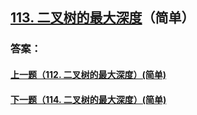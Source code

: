 ## [113. 二叉树的最大深度](https://leetcode-cn.com/problems/merge-two-sorted-lists/)（简单）





### 答案：



#### [上一题（112. 二叉树的最大深度）(简单)](https://github.com/sdwwld/leetCode/blob/master/src/main/java/com/wld/java/leetcode/leetCode0112.md)

#### [下一题（114. 二叉树的最大深度）(简单)](https://github.com/sdwwld/leetCode/blob/master/src/main/java/com/wld/java/leetcode/leetCode0114.md)